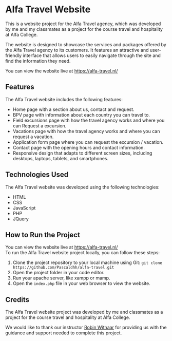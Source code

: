 # Alfa Travel Website
This is a website project for the Alfa Travel agency, which was developed by me and my classmates as a project for the course travel and hospitality at Alfa College.

The website is designed to showcase the services and packages offered by the Alfa Travel agency to its customers. It features an attractive and user-friendly interface that allows users to easily navigate through the site and find the information they need.

You can view the website live at https://alfa-travel.nl/

## Features
The Alfa Travel website includes the following features:

- Home page with a section about us, contact and request.
- BPV page with information about each country you can travel to.
- Field excursions page with how the travel agency works and where you can Request a excursion.
- Vacations page with how the travel agency works and where you can request a vacation.
- Application form page where you can request the excursion / vacation.
- Contact page with the opening hours and contact information.
- Responsive design that adapts to different screen sizes, including desktops, laptops, tablets, and smartphones.
## Technologies Used
The Alfa Travel website was developed using the following technologies:

- HTML
- CSS
- JavaScript
- PHP
- JQuery
## How to Run the Project
You can view the website live at https://alfa-travel.nl/ <br />
To run the Alfa Travel website project locally, you can follow these steps:

1. Clone the project repository to your local machine using Git: 
```git clone https://github.com/Pascaldhh/alfa-travel.git```
2. Open the project folder in your code editor.
3. Run your apache server, like xampp or mamp.
4. Open the `index.php` file in your web browser to view the website.
## Credits
The Alfa Travel website project was developed by me and classmates as a project for the course travel and hospitality at Alfa College.

We would like to thank our instructor [Robin Withaar](https://github.com/rjwithaar) for providing us with the guidance and support needed to complete this project.

